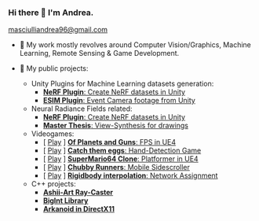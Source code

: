 ### Hi there 👋 I'm Andrea.

masciulliandrea96@gmail.com

- 💬 My work mostly revolves around Computer Vision/Graphics, Machine Learning, Remote Sensing & Game Development.

- 👯 My public projects:
    - Unity Plugins for Machine Learning datasets generation:
        - [**NeRF Plugin**: Create NeRF datasets in Unity](https://github.com/AndreaMas/nerf-dataset-creator-plugin)
        - [**ESIM Plugin**: Event Camera footage from Unity](https://github.com/AndreaMas/esim-in-unity)
    - Neural Radiance Fields related:
        - [**NeRF Plugin**: Create NeRF datasets in Unity](https://github.com/AndreaMas/nerf-dataset-creator-plugin)
        - [**Master Thesis**: View-Synthesis for drawings](https://github.com/AndreaMas/ict-master-thesis)
    - Videogames:
        - [ [Play](https://fraffer.itch.io/of-planets-and-guns) ] [**Of Planets and Guns**: FPS in UE4](https://gitlab.com/bug-society/of-planets-and-guns/-/tree/master)
        - [ [Play](https://aramas.itch.io/catch-them-eggs) ] [**Catch them eggs**: Hand-Detection Game](https://github.com/AndreaMas/HCI_Project)
        - [ [Play](https://aramas.itch.io/unreal-engine-platformer-game-engine-assignment) ] [**SuperMario64 Clone**: Platformer in UE4](https://gitlab.com/masciulliandrea96/gameengineproj)
        - [ [Play](https://ecchi-sensei.itch.io/chubby-runners) ] [**Chubby Runners**: Mobile Sidescroller](https://github.com/Martiriak/Stickman-Project)
        - [ [Play](https://aramas.itch.io/network-transform-sync-test) ] [**Rigidbody interpolation**: Network Assignment](https://github.com/AndreaMas/rb-interpolation)
    - C++ projects:
        - [**Ashii-Art Ray-Caster**](https://github.com/AndreaMas/cpp-basic-raytracer)
        - [**BigInt Library**](https://github.com/AndreaMas/big-int-lib-cpp)
        - [**Arkanoid in DirectX11**](https://github.com/AndreaMas/graphics-homework-directx-arkanoid)


    


<!--

- Website : [Work in progress]

**AndreaMas/AndreaMas** is a ✨ _special_ ✨ repository because its `README.md` (this file) appears on your GitHub profile.

Here are some ideas to get you started:

- 🔭 I’m currently working on ...
- 🌱 I’m currently learning ...
- 👯 I’m looking to collaborate on ...
- 🤔 I’m looking for help with ...
- 💬 Ask me about ...
- 📫 How to reach me: ...
- 😄 Pronouns: ...
- ⚡ Fun fact: ...
-->
